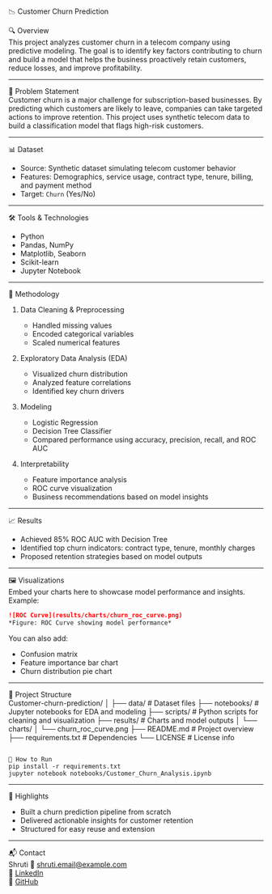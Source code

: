 📉 Customer Churn Prediction

 🔍 Overview  
This project analyzes customer churn in a telecom company using predictive modeling. The goal is to identify key factors contributing to churn and build a model that helps the business proactively retain customers, reduce losses, and improve profitability.

---

🧠 Problem Statement  
Customer churn is a major challenge for subscription-based businesses. By predicting which customers are likely to leave, companies can take targeted actions to improve retention. This project uses synthetic telecom data to build a classification model that flags high-risk customers.

---

📊 Dataset  
- Source: Synthetic dataset simulating telecom customer behavior  
- Features: Demographics, service usage, contract type, tenure, billing, and payment method  
- Target: `Churn` (Yes/No)

---

 🛠️ Tools & Technologies  
- Python  
- Pandas, NumPy  
- Matplotlib, Seaborn  
- Scikit-learn  
- Jupyter Notebook

---

 🧪 Methodology  
1. Data Cleaning & Preprocessing 
   - Handled missing values  
   - Encoded categorical variables  
   - Scaled numerical features  

2. Exploratory Data Analysis (EDA)
   - Visualized churn distribution  
   - Analyzed feature correlations  
   - Identified key churn drivers

3. Modeling 
   - Logistic Regression  
   - Decision Tree Classifier  
   - Compared performance using accuracy, precision, recall, and ROC AUC

4. Interpretability 
   - Feature importance analysis  
   - ROC curve visualization  
   - Business recommendations based on model insights

---

 📈 Results  
- Achieved 85% ROC AUC with Decision Tree  
- Identified top churn indicators: contract type, tenure, monthly charges  
- Proposed retention strategies based on model outputs

---

🖼️ Visualizations  
Embed your charts here to showcase model performance and insights. Example:

```markdown
![ROC Curve](results/charts/churn_roc_curve.png)
*Figure: ROC Curve showing model performance*
```

You can also add:
- Confusion matrix  
- Feature importance bar chart  
- Churn distribution pie chart

---

 📁 Project Structure  
Customer-churn-prediction/
│
├── data/                  # Dataset files
├── notebooks/             # Jupyter notebooks for EDA and modeling
├── scripts/               # Python scripts for cleaning and visualization
├── results/               # Charts and model outputs
│   └── charts/
│       └── churn_roc_curve.png
├── README.md              # Project overview
├── requirements.txt       # Dependencies
└── LICENSE                # License info
```

🚀 How to Run  
pip install -r requirements.txt
jupyter notebook notebooks/Customer_Churn_Analysis.ipynb
```

---

 📌 Highlights  
- Built a churn prediction pipeline from scratch  
- Delivered actionable insights for customer retention  
- Structured for easy reuse and extension

---

📬 Contact  
Shruti
📧 shruti.email@example.com  
🔗 [LinkedIn](https://www.linkedin.com/in/shruti00001)  
🔗 [GitHub](https://github.com/Shruti00001)

